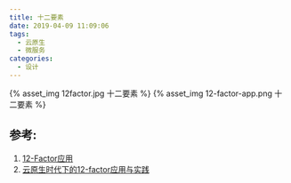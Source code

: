 ```yaml
---
title: 十二要素
date: 2019-04-09 11:09:06
tags:
  - 云原生
  - 微服务
categories:
  - 设计 
---
```



{% asset_img  12factor.jpg  十二要素 %}
{% asset_img  12-factor-app.png  十二要素 %}


## 参考:

1. [12-Factor应用](https://12factor.net/zh_cn/)
2. [云原生时代下的12-factor应用与实践](https://talks.bingohuang.com/2017/cloud-native-12factor.article)


